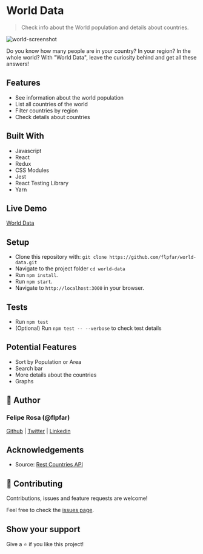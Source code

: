 # World Data

> Check info about the World population and details about countries.

![world-screenshot](https://user-images.githubusercontent.com/15898299/90460674-c6bd2b80-e0da-11ea-91f0-7ce4e4ce9f08.png)

Do you know how many people are in your country? In your region? In the whole world? With "World Data", leave the curiosity behind and get all these answers!

## Features

- See information about the world population
- List all countries of the world
- Filter countries by region
- Check details about countries

## Built With

- Javascript
- React
- Redux
- CSS Modules
- Jest
- React Testing Library
- Yarn

## Live Demo

[World Data](https://world-data.vercel.app/)

## Setup
- Clone this repository with: `git clone https://github.com/flpfar/world-data.git`
- Navigate to the project folder `cd world-data`
- Run `npm install`.
- Run `npm start`.
- Navigate to `http://localhost:3000` in your browser.

## Tests

- Run `npm test`
- (Optional) Run `npm test -- --verbose` to check test details

## Potential Features

- Sort by Population or Area
- Search bar
- More details about the countries
- Graphs

## 👤 Author

### Felipe Rosa (@flpfar)

[Github](https://github.com/flpfar) | [Twitter](https://twitter.com/flpfar) | [Linkedin](https://www.linkedin.com/in/felipe-augusto-rosa)

## Acknowledgements

- Source: [Rest Countries API](https://restcountries.eu/)

## 🤝 Contributing

Contributions, issues and feature requests are welcome!

Feel free to check the [issues page](https://github.com/flpfar/world-data/issues).


## Show your support

Give a ⭐️ if you like this project!